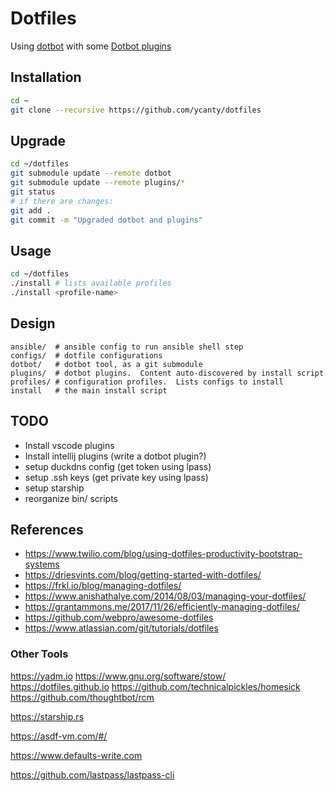 # Dotfiles

Using [dotbot](https://github.com/anishathalye/dotbot) with some
[Dotbot plugins](https://github.com/anishathalye/dotbot/wiki/Plugins)

## Installation

```bash
cd ~
git clone --recursive https://github.com/ycanty/dotfiles
```

## Upgrade

```bash
cd ~/dotfiles
git submodule update --remote dotbot
git submodule update --remote plugins/*
git status
# if there are changes:
git add .
git commit -m "Upgraded dotbot and plugins"
```

## Usage

```bash
cd ~/dotfiles
./install # lists available profiles
./install <profile-name>
```

## Design

```
ansible/  # ansible config to run ansible shell step
configs/  # dotfile configurations
dotbot/   # dotbot tool, as a git submodule
plugins/  # dotbot plugins.  Content auto-discovered by install script
profiles/ # configuration profiles.  Lists configs to install
install   # the main install script
```

## TODO

* Install vscode plugins
* Install intellij plugins (write a dotbot plugin?)
* setup duckdns config (get token using lpass)
* setup .ssh keys (get private key using lpass)
* setup starship
* reorganize bin/ scripts

## References

* https://www.twilio.com/blog/using-dotfiles-productivity-bootstrap-systems
* https://driesvints.com/blog/getting-started-with-dotfiles/
* https://frkl.io/blog/managing-dotfiles/
* https://www.anishathalye.com/2014/08/03/managing-your-dotfiles/
* https://grantammons.me/2017/11/26/efficiently-managing-dotfiles/
* https://github.com/webpro/awesome-dotfiles
* https://www.atlassian.com/git/tutorials/dotfiles


### Other Tools

https://yadm.io
https://www.gnu.org/software/stow/
https://dotfiles.github.io
https://github.com/technicalpickles/homesick
https://github.com/thoughtbot/rcm


https://starship.rs

https://asdf-vm.com/#/

https://www.defaults-write.com

https://github.com/lastpass/lastpass-cli

